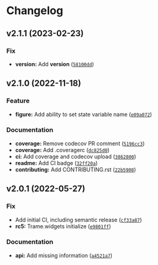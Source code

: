 # Changelog

<!--next-version-placeholder-->

## v2.1.1 (2023-02-23)
### Fix
* **version:** Add __version__ ([`58100dd`](https://github.com/Kitware/trame-plotly/commit/58100dd11a4c601e5b1efe7105f0489b7b5d865e))

## v2.1.0 (2022-11-18)
### Feature
* **figure:** Add ability to set state variable name ([`e09a072`](https://github.com/Kitware/trame-plotly/commit/e09a072347e3b03234d90028a826634cd334a1bf))

### Documentation
* **coverage:** Remove codecov PR comment ([`5196cc3`](https://github.com/Kitware/trame-plotly/commit/5196cc37347942375e5bc2a372bd7fc13ed9c6ad))
* **coverage:** Add .coveragerc ([`dc825d0`](https://github.com/Kitware/trame-plotly/commit/dc825d05f815583030be00dfeaf1dce007cb463c))
* **ci:** Add coverage and codecov upload ([`3862800`](https://github.com/Kitware/trame-plotly/commit/38628009ead520307f6b29144da11a5b92ad10ae))
* **readme:** Add CI badge ([`32ff20a`](https://github.com/Kitware/trame-plotly/commit/32ff20a03d2c1508c4984554cb913610a16ff26a))
* **contributing:** Add CONTRIBUTING.rst ([`22b5908`](https://github.com/Kitware/trame-plotly/commit/22b5908eddad7607c8b01fe43a076952993281b0))

## v2.0.1 (2022-05-27)
### Fix
* Add initial CI, including semantic release ([`cf33a87`](https://github.com/Kitware/trame-plotly/commit/cf33a87eb02f0968dc224ffd74f511402fa5a667))
* **rc5:** Trame.widgets initialize ([`e9801ff`](https://github.com/Kitware/trame-plotly/commit/e9801ffb4a6b1a36a6b1e0f3fe0b63a561bb107a))

### Documentation
* **api:** Add missing information ([`a4521a7`](https://github.com/Kitware/trame-plotly/commit/a4521a76c49978b86db205bf6416b5504a05a517))
